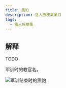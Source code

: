 ```yaml
---
title: 黑豹
description: 恪人族梗集条目
tags:
  - 恪人族梗集
---
```


## 解释

TODO

军训时的教官名。

![军训结束时的黑豹](https://wikioss.xhemj.work/krzfs/wiki/8421390c4a1a788cb36ebcf483802b1a.jpg_381x461)
